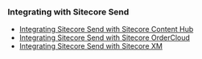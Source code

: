 ### Integrating with Sitecore Send

- [Integrating Sitecore Send with Sitecore Content Hub](/learn/integrations/send-ch)
- [Integrating Sitecore Send with Sitecore OrderCloud](/learn/integrations/send-oc)
- [Integrating Sitecore Send with Sitecore XM](/learn/integrations/send-xm)